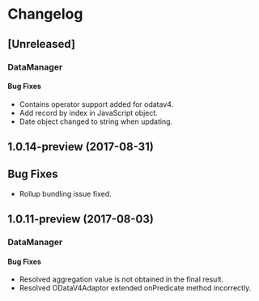 # Changelog

## [Unreleased]

### DataManager

#### Bug Fixes
- Contains operator support added for odatav4.
- Add record by index in JavaScript object.
- Date object changed to string when updating.

## 1.0.14-preview (2017-08-31)

## Bug Fixes
- Rollup bundling issue fixed.

## 1.0.11-preview (2017-08-03)

### DataManager

#### Bug Fixes

- Resolved aggregation value is not obtained in the final result.
- Resolved ODataV4Adaptor extended onPredicate method incorrectly.